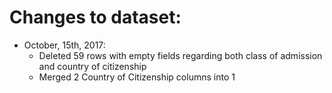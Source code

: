 # Changes to dataset:

* October, 15th, 2017:
  * Deleted 59 rows with empty fields regarding both class of admission and country of citizenship
  * Merged 2 Country of Citizenship columns into 1
